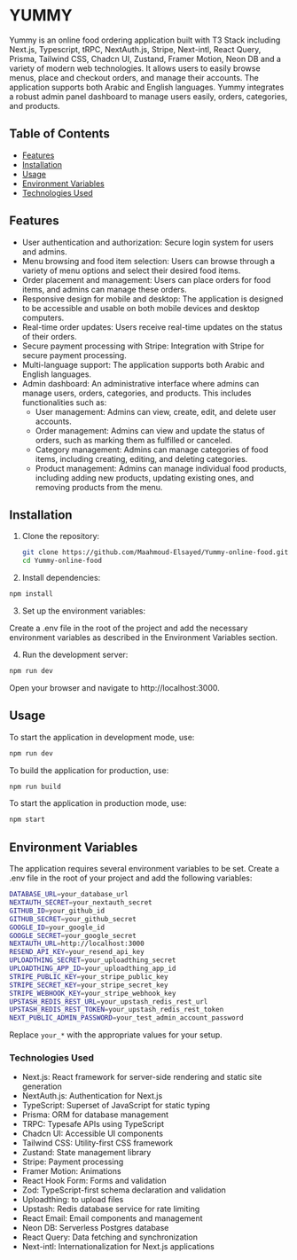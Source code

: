 # YUMMY

Yummy is an online food ordering application built with T3 Stack including Next.js, Typescript, tRPC, NextAuth.js, Stripe, Next-intl, React Query, Prisma, Tailwind CSS, Chadcn UI, Zustand, Framer Motion, Neon DB and a variety of modern web technologies.
It allows users to easily browse menus, place and checkout orders, and manage their accounts.
The application supports both Arabic and English languages.
Yummy integrates a robust admin panel dashboard to manage users easily, orders, categories, and products.

## Table of Contents

- [Features](#features)
- [Installation](#installation)
- [Usage](#usage)
- [Environment Variables](#environment-variables)
- [Technologies Used](#technologies-used)

## Features

- User authentication and authorization: Secure login system for users and admins.
- Menu browsing and food item selection: Users can browse through a variety of menu options and select their desired food items.
- Order placement and management: Users can place orders for food items, and admins can manage these orders.
- Responsive design for mobile and desktop: The application is designed to be accessible and usable on both mobile devices and desktop computers.
- Real-time order updates: Users receive real-time updates on the status of their orders.
- Secure payment processing with Stripe: Integration with Stripe for secure payment processing.
- Multi-language support: The application supports both Arabic and English languages.
- Admin dashboard: An administrative interface where admins can manage users, orders, categories, and products. This includes functionalities such as:
  - User management: Admins can view, create, edit, and delete user accounts.
  - Order management: Admins can view and update the status of orders, such as marking them as fulfilled or canceled.
  - Category management: Admins can manage categories of food items, including creating, editing, and deleting categories.
  - Product management: Admins can manage individual food products, including adding new products, updating existing ones, and removing products from the menu.

## Installation

1. Clone the repository:

   ```bash
   git clone https://github.com/Maahmoud-Elsayed/Yummy-online-food.git
   cd Yummy-online-food

   ```

2. Install dependencies:

```bash
npm install

```

3. Set up the environment variables:

Create a .env file in the root of the project and add the necessary environment variables as described in the Environment Variables section.

4. Run the development server:

```bash
npm run dev

```

Open your browser and navigate to http://localhost:3000.

## Usage

To start the application in development mode, use:

```bash
npm run dev
```

To build the application for production, use:

```bash
npm run build
```

To start the application in production mode, use:

```bash
npm start
```

## Environment Variables

The application requires several environment variables to be set. Create a .env file in the root of your project and add the following variables:

```bash
DATABASE_URL=your_database_url
NEXTAUTH_SECRET=your_nextauth_secret
GITHUB_ID=your_github_id
GITHUB_SECRET=your_github_secret
GOOGLE_ID=your_google_id
GOOGLE_SECRET=your_google_secret
NEXTAUTH_URL=http://localhost:3000
RESEND_API_KEY=your_resend_api_key
UPLOADTHING_SECRET=your_uploadthing_secret
UPLOADTHING_APP_ID=your_uploadthing_app_id
STRIPE_PUBLIC_KEY=your_stripe_public_key
STRIPE_SECRET_KEY=your_stripe_secret_key
STRIPE_WEBHOOK_KEY=your_stripe_webhook_key
UPSTASH_REDIS_REST_URL=your_upstash_redis_rest_url
UPSTASH_REDIS_REST_TOKEN=your_upstash_redis_rest_token
NEXT_PUBLIC_ADMIN_PASSWORD=your_test_admin_account_password
```

Replace `your_*` with the appropriate values for your setup.

### Technologies Used

- Next.js: React framework for server-side rendering and static site generation
- NextAuth.js: Authentication for Next.js
- TypeScript: Superset of JavaScript for static typing
- Prisma: ORM for database management
- TRPC: Typesafe APIs using TypeScript
- Chadcn UI: Accessible UI components
- Tailwind CSS: Utility-first CSS framework
- Zustand: State management library
- Stripe: Payment processing
- Framer Motion: Animations
- React Hook Form: Forms and validation
- Zod: TypeScript-first schema declaration and validation
- Uploadthing: to upload files
- Upstash: Redis database service for rate limiting
- React Email: Email components and management
- Neon DB: Serverless Postgres database
- React Query: Data fetching and synchronization
- Next-intl: Internationalization for Next.js applications
